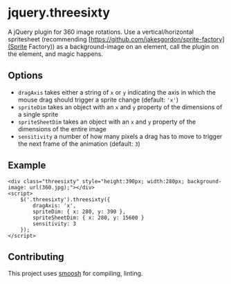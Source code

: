 jquery.threesixty
====== 

A jQuery plugin for 360 image rotations. Use a vertical/horizontal spritesheet (recommending [https://github.com/jakesgordon/sprite-factory](Sprite Factory)) as a background-image on an element, call the plugin on the element, and magic happens.

Options
---

* `dragAxis` takes either a string of `x` or `y` indicating the axis in which the mouse drag should trigger a sprite change (default: `'x'`)
* `spriteDim` takes an object with an `x` and `y` property of the dimensions of a single sprite
* `spriteSheetDim` takes an object with an `x` and `y` property of the dimensions of the entire image
* `sensitivity` a number of how many pixels a drag has to move to trigger the next frame of the animation (default: `3`)

Example
---
```
<div class="threesixty" style="height:390px; width:280px; background-image: url(360.jpg);"></div>
<script>
    $('.threesixty').threesixty({
        dragAxis: 'x',
        spriteDim: { x: 280, y: 390 },
        spriteSheetDim: { x: 280, y: 15600 }
        sensitivity: 3
    });
</script>
```

Contributing
---
This project uses [smoosh](https://github.com/fat/smoosh) for compiling, linting.
